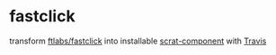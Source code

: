 fastclick
=========

transform [ftlabs/fastclick](https://github.com/ftlabs/fastclick) into installable [scrat-component](https://github.com/scrat-team) with [Travis](https://travis-ci.org/)
